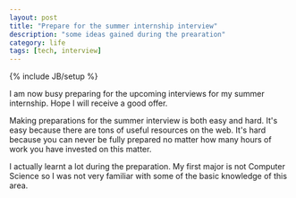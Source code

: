 ```yaml
---
layout: post
title: "Prepare for the summer internship interview"
description: "some ideas gained during the prearation"
category: life
tags: [tech, interview]
---
```

{% include JB/setup %}

I am now busy preparing for the upcoming interviews for my summer internship. Hope I will receive a good offer.

Making preparations for the summer interview is both easy and hard. It's easy because there are tons of useful resources on the web. It's hard because you can never be fully prepared no matter how many hours of work you have invested on this matter.

I actually learnt a lot during the preparation. My first major is not Computer Science so I was not very familiar with some of the basic knowledge of this area. 